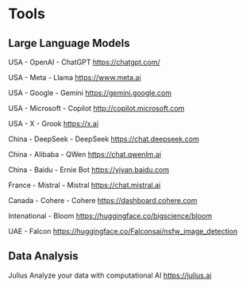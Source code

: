 # Tools

## Large Language Models

USA - OpenAI - ChatGPT
https://chatgpt.com/

USA - Meta - Llama
https://www.meta.ai

USA - Google - Gemini
https://gemini.google.com

USA - Microsoft - Copilot
http://copilot.microsoft.com

USA - X - Grook
https://x.ai

China - DeepSeek - DeepSeek
https://chat.deepseek.com

China - Alibaba - QWen
https://chat.qwenlm.ai

China - Baidu - Ernie Bot
https://yiyan.baidu.com

France - Mistral - Mistral
https://chat.mistral.ai

Canada - Cohere - Cohere
https://dashboard.cohere.com

Intenational - Bloom
https://huggingface.co/bigscience/bloom

UAE - Falcon
https://huggingface.co/Falconsai/nsfw_image_detection

## Data Analysis

Julius
Analyze your data with computational AI
https://julius.ai
